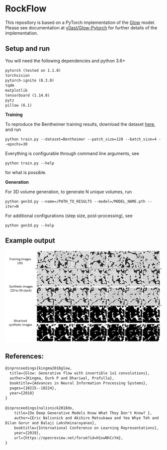 # RockFlow

This repository is based on a PyTorch implementation of the [Glow](https://arxiv.org/abs/1807.03039) model. Please see documentation at [y0ast/Glow-Pytorch](https://github.com/y0ast/Glow-PyTorch) for further details of the implementation. 

## Setup and run

You will need the following dependencies and python 3.6+

```
pytorch (tested on 1.1.0)
torchvision
pytorch-ignite (0.3.0)
tqdm
matplotlib
tensorboard (1.14.0)
pytz
pillow (6.1)
```

**Training**

To reproduce the Bentheimer training results, download the dataset [here](https://drive.google.com/file/d/1Cl396qQLoGN0fxaXmr0-gFi7LtRdS-Fy/view?usp=sharing), and run

```
python train.py --dataset=Bentheimer --patch_size=128 --batch_size=4 --epochs=30
```

Everything is configurable through command line arguments, see

```
python train.py --help
```

for what is possible.


**Generation**

For 3D volume generation, to generate N unique volumes, run

```
python gen3d.py --name=/PATH_TO_RESULTS --model=/MODEL_NAME.pth --iter=N
```

For additional configurations (step size, post-processing), see

```
python gen3d.py --help
```

## Example output

![Bentheimer output example](images/output_ex.png)

<!---
This repository implements the [Glow](https://arxiv.org/abs/1807.03039) model using PyTorch on the CIFAR-10 and SVHN dataset. We use the trained Glow to reproduce some of the results of the paper ["Do Deep Generative Models Know What They Don't Know?"](https://arxiv.org/abs/1810.09136):

![Histogram Glow - CIFAR10 and SVHN](images/histogram_glow_cifar_svhn.png)

**To create histogram**:
See [notebook](Do_deep_generative_models_know_what_they_dont_know.ipynb).
Pretrained model (on CIFAR-10): [download](http://www.cs.ox.ac.uk/people/joost.vanamersfoort/glow.zip) (unzip before use).

Note this pretrained model was created using the `affine` coupling layer, so it does not work well for generative sampling (see qualitative vs quantitative models in the Glow paper). The pretrained model achieves 3.39 bpd, while the original paper gets 3.35. The difference between our pretrained model and the paper is that we use batch size 64 (single GPU) and the paper uses 512 (8 GPU).

This code uses some layers and groundwork from [glow-pytorch](https://github.com/chaiyujin/glow-pytorch), but is more modular, extendable, faster, easier to read and supports training on CIFAR-10 and SVHN. There are fewer dependencies and a consistent interface for new datasets. Thanks to [Milad](https://github.com/mi-lad) for comments and help with debugging.

## Setup and run

The code has minimal dependencies. You need python 3.6+ and up to date versions of:

```
pytorch (tested on 1.1.0)
torchvision
pytorch-ignite
tqdm
```

To install in a local conda:

```
conda install pytorch torchvision pytorch-ignite tqdm -c pytorch
```

**To train your own model:**

```
python train.py --download
```

Will download the CIFAR10 dataset for you, and start training. The defaults are tested on a `1080Ti`, Glow is a memory hungry model and it might be necessary to tune down the model size for your specific GPU. The output files will be send to `output/`.

Everything is configurable through command line arguments, see

```
python train.py --help
```

for what is possible.

## Evaluate

There are two notebooks available for evaluation:

* The [first notebook](Do_deep_generative_models_know_what_they_dont_know.ipynb) reproduces a plot from "Do Deep Generative models know what they don't know?" (see above) and computes the average bpd on the CIFAR-10 and SVHN test sets.
* The [second notebook](Sample_from_Glow.ipynb) allows you to visualise samples from the model (This works best with a model trained using the `additive` coupling layer).


## Extensions

There are several possible extensions:

- Multiclass conditional training
- multiGPU
- port over the [tests](https://github.com/chaiyujin/glow-pytorch/blob/master/test_modules.py)

PRs for any of these would be very welcome. If you find any problem, feel free to make an [issue](https://github.com/y0ast/Glow-PyTorch/issues) too.

The model is trained using `adamax` instead of `adam` as in the original implementation. Using `adam` leads to a NLL of 3.48 (vs. 3.39 with `adamax`). Note: when using `adam` you need to set `warmup` to 1, otherwise optimisation gets stuck in a poor local minimum. It's unclear why `adamax` is so important and I'm curious to hear any ideas!

-->
## References:

```
@inproceedings{kingma2018glow,
  title={Glow: Generative flow with invertible 1x1 convolutions},
  author={Kingma, Durk P and Dhariwal, Prafulla},
  booktitle={Advances in Neural Information Processing Systems},
  pages={10215--10224},
  year={2018}
}

@inproceedings{nalisnick2018do,
    title={Do Deep Generative Models Know What They Don't Know? },
    author={Eric Nalisnick and Akihiro Matsukawa and Yee Whye Teh and Dilan Gorur and Balaji Lakshminarayanan},
    booktitle={International Conference on Learning Representations},
    year={2019},
    url={https://openreview.net/forum?id=H1xwNhCcYm},
}
```
